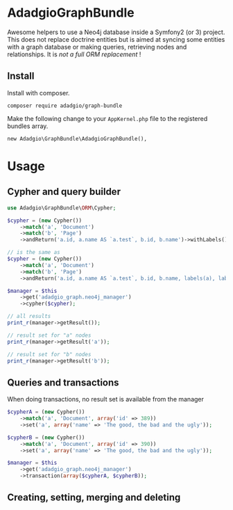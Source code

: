 AdadgioGraphBundle
====

Awesome helpers to use a Neo4j database inside a Symfony2 (or 3) project. This does not replace doctrine entities but is aimed at syncing some entities
with a graph database or making queries, retrieving nodes and relationships. It is *not a full ORM replacement* !

## Install

Install with composer.

`composer require adadgio/graph-bundle`

Make the following change to your `AppKernel.php` file to the registered bundles array.

```
new Adadgio\GraphBundle\AdadgioGraphBundle(),
```

# Usage

## Cypher and query builder

```php
use Adadgio\GraphBundle\ORM\Cypher;

$cypher = (new Cypher())
    ->match('a', 'Document')
    ->match('b', 'Page')
    ->andReturn('a.id, a.name AS `a.test`, b.id, b.name')->withLabels()->withId();

// is the same as
$cypher = (new Cypher())
    ->match('a', 'Document')
    ->match('b', 'Page')
    ->andReturn('a.id, a.name AS `a.test`, b.id, b.name, labels(a), labels(b), id(a), id(b)');

$manager = $this
    ->get('adadgio_graph.neo4j_manager')
    ->cypher($cypher);

// all results
print_r(manager->getResult());

// result set for "a" nodes
print_r(manager->getResult('a'));

// result set for "b" nodes
print_r(manager->getResult('b'));

```

## Queries and transactions

When doing transactions, no result set is available from the manager

```php
$cypherA = (new Cypher())
    ->match('a', 'Document', array('id' => 389))
    ->set('a', array('name' => 'The good, the bad and the ugly'));

$cypherB = (new Cypher())
    ->match('a', 'Document', array('id' => 390))
    ->set('a', array('name' => 'The good, the bad and the ugly'));

$manager = $this
    ->get('adadgio_graph.neo4j_manager')
    ->transaction(array($cypherA, $cypherB));
```

## Creating, setting, merging and deleting
